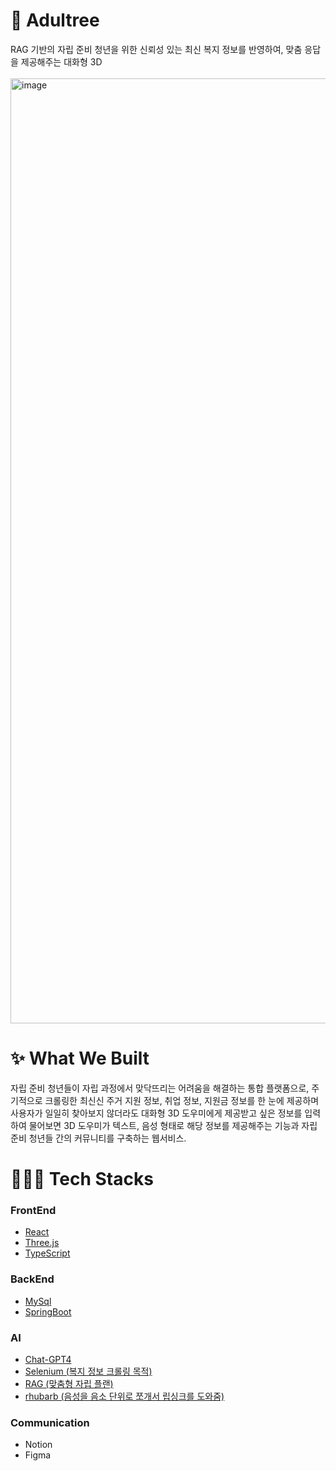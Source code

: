 # 🌳 Adultree
  RAG 기반의 자립 준비 청년을 위한 신뢰성 있는 최신 복지 정보를 반영하여, 맞춤 응답을 제공해주는  대화형 3D <br/><br/>
<img width="1512" alt="image" src="https://github.com/user-attachments/assets/f98b5f75-2337-4971-8ae4-ed212fbd2d74" />

  
# ✨ What We Built
자립 준비 청년들이 자립 과정에서 맞닥뜨리는 어려움을 해결하는 통합 플랫폼으로, 주기적으로 크롤링한 최신신 주거 지원 정보, 취업 정보, 지원금 정보를 한 눈에 제공하며 사용자가 일일히 찾아보지 않더라도 대화형 3D 도우미에게 제공받고 싶은 정보를 입력하여 물어보면 3D 도우미가 텍스트, 음성 형태로 해당 정보를 제공해주는 기능과 자립 준비 청년들 간의 커뮤니티를 구축하는 웹서비스.

# 👩🏻‍💻 Tech Stacks
### FrontEnd
- [React](https://react.dev/)
- [Three.js](https://threejs.org/)
- [TypeScript](https://www.typescriptlang.org/ko/)

### BackEnd
- [MySql](https://www.mysql.com/)
- [SpringBoot](https://spring.io/projects/spring-boot)

### AI
- [Chat-GPT4](https://openai.com/index/gpt-4-research)
- [Selenium (복지 정보 크롤링 목적)](https://www.selenium.dev/)
- [RAG (맞춤형 자립 플랜)](https://github.com/chroma-core/chroma.git)
- [rhubarb (음성을 음소 단위로 쪼개서 립싱크를 도와줌)](https://github.com/DanielSWolf/rhubarb-lip-sync)

### Communication
- Notion
- Figma

